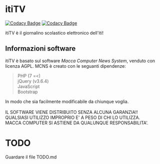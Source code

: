 # itiTV

[![Codacy Badge](https://api.codacy.com/project/badge/Grade/f7d571378b644a5dae488e824a8f6b93)](https://app.codacy.com/gh/mcc-macca/ititv?utm_source=github.com&utm_medium=referral&utm_content=mcc-macca/ititv&utm_campaign=Badge_Grade)
[![Codacy Badge](https://app.codacy.com/project/badge/Grade/4cf0f08a7a74489abe571ec345972121)](https://app.codacy.com/gh/mcc-macca/ititv/dashboard?utm_source=gh&utm_medium=referral&utm_content=&utm_campaign=Badge_grade)

itiTV è il giornalino scolastico elettronico dell'iti!

## Informazioni software
itiTV è basato sul software *Macca Computer News System*, venduto con licenza AGPL.
MCNS è creato con le seguanti dipendenze:
> PHP (7 =<) <br>
> jQuery (v3.6.4) <br>
> JavaScript<br>
> Bootstrap <br>

In modo che sia facilmente modificabile da chiunque voglia. <br><br>
IL SOFTWARE VIENE DISTRIBUITO SENZA ALCUNA GARANZIA!!<br>
QUALSIASI UTILIZZO IMPROPRIO E' A PESO DI CHI LO UTILIZZA.<br>
MACCA COMPUTER SI ASTIENE DA QUALUNQUE RESPONSABILITA'.<br>

# TODO
Guardare il file TODO.md
